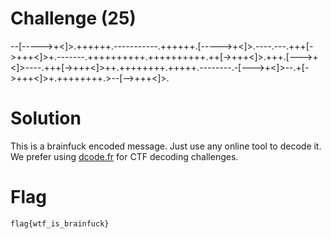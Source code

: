 # Challenge (25)
--[----->+<]>.++++++.-----------.++++++.[----->+<]>.----.---.+++[->+++<]>+.-------.++++++++++.++++++++++.++[->+++<]>.+++.[--->+<]>----.+++[->+++<]>++.++++++++.+++++.--------.-[--->+<]>--.+[->+++<]>+.++++++++.>--[-->+++<]>.

# Solution
This is a brainfuck encoded message. Just use any online tool to decode it. We prefer using [dcode.fr](https://www.dcode.fr/langage-brainfuck) for CTF decoding challenges.

# Flag

```
flag{wtf_is_brainfuck}
```
